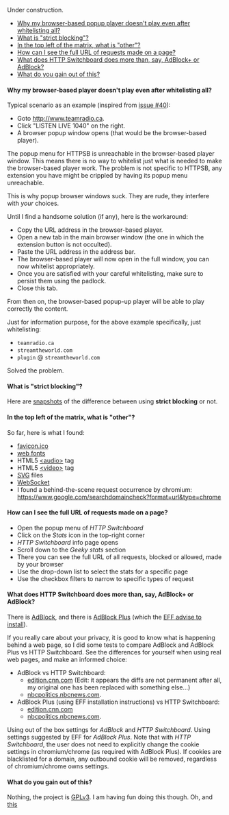 Under construction.

* [Why my browser-based popup player doesn't play even after whitelisting all?](FAQ#why-my-browser-based-player-doesnt-play-even-after-whitelisting-all)
* [What is "strict blocking"?](FAQ#what-is-strict-blocking)
* [In the top left of the matrix, what is "other"?](FAQ#in-the-top-left-of-the-matrix-what-is-other)
* [How can I see the full URL of requests made on a page?](FAQ#how-can-i-see-the-full-url-of-requests-made-on-a-page)
* [What does HTTP Switchboard does more than, say, AdBlock+ or AdBlock?](FAQ#what-does-http-switchboard-does-more-than-say-adblock-or-adblock)
* [What do you gain out of this?](FAQ#what-do-you-gain-out-of-this)

#### Why my browser-based player doesn't play even after whitelisting all?

Typical scenario as an example (inspired from [issue #40](/gorhill/httpswitchboard/issues/40)):

- Goto <http://www.teamradio.ca>.
- Click "LISTEN LIVE 1040" on the right.
- A browser popup window opens (that would be the browser-based player).

The popup menu for HTTPSB is unreachable in the browser-based player window. This means there is no way to whitelist just what is needed to make the browser-based player work. The problem is not specific to HTTPSB, any extension you have might be crippled by having its popup menu unreachable.

This is why popup browser windows suck. They are rude, they interfere with *your* choices.

Until I find a handsome solution (if any), here is the workaround:

- Copy the URL address in the browser-based player.
- Open a new tab in the main browser window (the one in which the extension button is not occulted).
- Paste the URL address in the address bar.
- The browser-based player will now open in the full window, you can now whitelist appropriately.
- Once you are satisfied with your careful whitelisting, make sure to persist them using the padlock.
- Close this tab.

From then on, the browser-based popup-up player will be able to play correctly the content.

Just for information purpose, for the above example specifically, just whitelisting:

- `teamradio.ca`
- `streamtheworld.com`
- `plugin` @ `streamtheworld.com`

Solved the problem.

#### What is "strict blocking"?

Here are [snapshots](/gorhill/httpswitchboard/wiki/%22Strict-blocking%22-illustrated) of the difference between using **strict blocking** or not.

#### In the top left of the matrix, what is "other"?

So far, here is what I found:
- [favicon.ico](http://en.wikipedia.org/wiki/Favicon)
- [web fonts](http://en.wikipedia.org/wiki/Web_fonts)
- HTML5 [&lt;audio&gt;](http://en.wikipedia.org/wiki/HTML5_Audio) tag
- HTML5 [&lt;video&gt;](http://en.wikipedia.org/wiki/HTML5_video) tag
- [SVG](https://en.wikipedia.org/wiki/Scalable_Vector_Graphics) files
- [WebSocket](https://en.wikipedia.org/wiki/WebSocket)
- I found a behind-the-scene request occurrence by chromium: <https://www.google.com/searchdomaincheck?format=url&type=chrome>

#### How can I see the full URL of requests made on a page?

- Open the popup menu of *HTTP Switchboard*
- Click on the *Stats* icon in the top-right corner
- *HTTP Switchboard* info page opens
- Scroll down to the *Geeky stats* section
- There you can see the full URL of all requests, blocked or allowed, made by your browser
- Use the drop-down list to select the stats for a specific page
- Use the checkbox filters to narrow to specific types of request

#### What does HTTP Switchboard does more than, say, AdBlock+ or AdBlock?

There is [AdBlock](https://chrome.google.com/webstore/detail/adblock/gighmmpiobklfepjocnamgkkbiglidom), and there is [AdBlock Plus](https://chrome.google.com/webstore/detail/adblock-plus/cfhdojbkjhnklbpkdaibdccddilifddb) (which the [EFF advise to install](https://www.eff.org/deeplinks/2012/04/4-simple-changes-protect-your-privacy-online)).

If you really care about your privacy, it is good to know what is happening behind a web page, so
I did some tests to compare AdBlock and AdBlock Plus vs HTTP Switchboard. See the differences for yourself when using real web pages, and make an informed choice:

- AdBlock vs HTTP Switchboard:
    * [edition.cnn.com](http://www.diffchecker.com/flic8v70) (Edit: it appears the diffs are not permanent after all, my original one has been replaced with something else...)
    * [nbcpolitics.nbcnews.com](http://www.diffchecker.com/z9byyjng).
- AdBlock Plus (using EFF installation instructions) vs HTTP Switchboard:
    * [edition.cnn.com](http://www.diffchecker.com/jxpdhmit)
    * [nbcpolitics.nbcnews.com](http://www.diffchecker.com/wep03p6r).

Using out of the box settings for *AdBlock* and *HTTP Switchboard*. Using settings suggested by EFF for
*AdBlock Plus*. Note that with *HTTP Switchboard*, the user does not need to explicitly change the cookie settings in chromium/chrome (as required with AdBlock Plus). If cookies are blacklisted for a domain, any outbound cookie will be removed, regardless of chromium/chrome owns settings. 

#### What do you gain out of this?

Nothing, the project is [GPLv3](http://www.gnu.org/licenses/quick-guide-gplv3.html). I am having fun doing this though. Oh, and [this](https://www.gnu.org/philosophy/surveillance-vs-democracy.html)